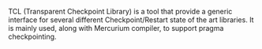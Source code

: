 TCL (Transparent Checkpoint Library) is a tool that provide a generic interface for several different Checkpoint/Restart state of the art libraries. It is mainly used, along with Mercurium compiler, to support pragma checkpointing.
